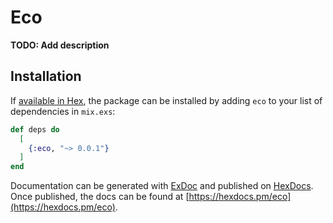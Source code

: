 # Eco

**TODO: Add description**

## Installation

If [available in Hex](https://hex.pm/docs/publish), the package can be installed
by adding `eco` to your list of dependencies in `mix.exs`:

```elixir
def deps do
  [
    {:eco, "~> 0.0.1"}
  ]
end
```

Documentation can be generated with [ExDoc](https://github.com/elixir-lang/ex_doc)
and published on [HexDocs](https://hexdocs.pm). Once published, the docs can
be found at [https://hexdocs.pm/eco](https://hexdocs.pm/eco).

